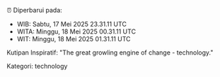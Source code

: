 ⏰ Diperbarui pada:
- WIB: Sabtu, 17 Mei 2025 23.31.11 UTC
- WITA: Minggu, 18 Mei 2025 00.31.11 UTC
- WIT: Minggu, 18 Mei 2025 01.31.11 UTC

Kutipan Inspiratif:
"The great growling engine of change - technology."


Kategori: technology

